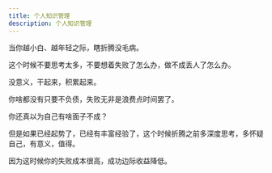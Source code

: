 ```yaml
---
title: 个人知识管理
description: 个人知识管理
---
```


当你越小白、越年轻之际，瞎折腾没毛病。

这个时候不要思考太多，不要想着失败了怎么办，做不成丢人了怎么办。

没意义，干起来，积累起来。

你啥都没有只要不负债，失败无非是浪费点时间罢了。

你还真以为自己有啥面子不成？

但是如果已经起势了，已经有丰富经验了，这个时候折腾之前多深度思考，多怀疑自己，有意义，值得。

因为这时候你的失败成本很高，成功边际收益降低。
